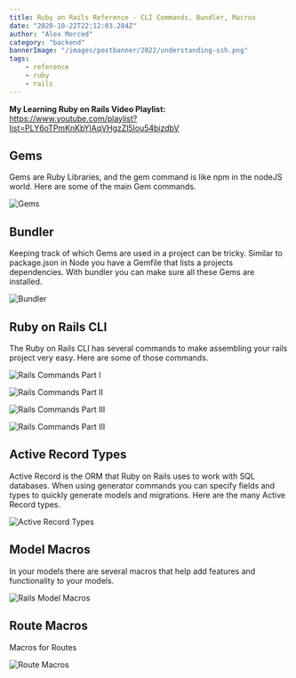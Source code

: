 ```yaml
---
title: Ruby on Rails Reference - CLI Commands, Bundler, Macros
date: "2020-10-22T22:12:03.284Z"
author: "Alex Merced"
category: "backend"
bannerImage: "/images/postbanner/2022/understanding-ssh.png"
tags:
    - reference
    - ruby
    - rails
---
```

**My Learning Ruby on Rails Video Playlist:** https://www.youtube.com/playlist?list=PLY6oTPmKnKbYlAqVHgzZl5lou54bizdbV

## Gems

Gems are Ruby Libraries, and the gem command is like npm in the nodeJS world. Here are some of the main Gem commands.

![Gems](https://i.imgur.com/BEExpdU.png)

## Bundler

Keeping track of which Gems are used in a project can be tricky. Similar to package.json in Node you have a Gemfile that lists a projects dependencies. With bundler you can make sure all these Gems are installed.

![Bundler](https://i.imgur.com/WVSX5Aa.png)

## Ruby on Rails CLI

The Ruby on Rails CLI has several commands to make assembling your rails project very easy. Here are some of those commands.

![Rails Commands Part I](https://i.imgur.com/W0ZBpLc.png)

![Rails Commands Part II](https://i.imgur.com/DllxMZE.png)

![Rails Commands Part III](https://i.imgur.com/sE9a5Gq.png)

![Rails Commands Part III](https://i.imgur.com/j1HxLRH.png)

## Active Record Types

Active Record is the ORM that Ruby on Rails uses to work with SQL databases. When using generator commands you can specify fields and types to quickly generate models and migrations. Here are the many Active Record types.

![Active Record Types](https://i.imgur.com/POMPUEB.png)

## Model Macros

In your models there are several macros that help add features and functionality to your models.

![Rails Model Macros](https://i.imgur.com/XTWGopd.png)

## Route Macros

Macros for Routes

![Route Macros](https://i.imgur.com/0x9uQbW.png)
